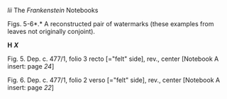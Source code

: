 *lii* The *Frankenstein* Notebooks

Figs. 5-6*.* A reconstructed pair of watermarks (these examples from
leaves not originally conjoint).

**H** ***X***

Fig. 5. Dep. c. 477/1, folio 3 recto [="felt" side], rev., center
[Notebook A insert: page *24*]

Fig. 6. Dep. c. 477/1, folio 2 verso [="felt" side], rev., center
[Notebook A insert: page *22*]


